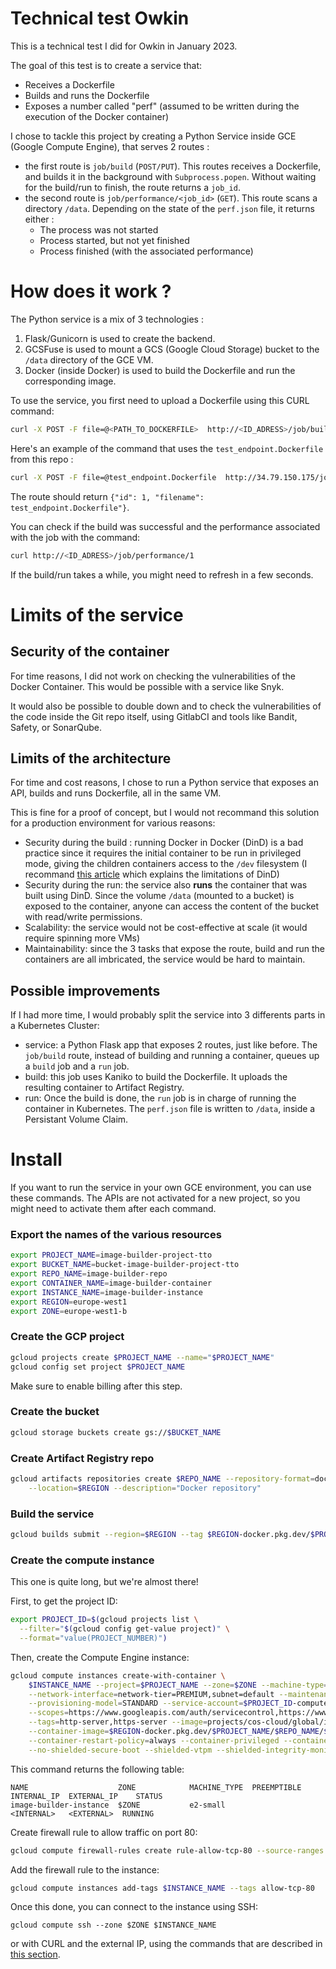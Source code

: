 # Technical test Owkin

This is a technical test I did for Owkin in January 2023.

The goal of this test is to create a service that:
* Receives a Dockerfile
* Builds and runs the Dockerfile
* Exposes a number called "perf" (assumed to be written during the execution of the Docker container) 


I chose to tackle this project by creating a Python Service inside GCE (Google Compute Engine), that serves 2 routes :

* the first route is `job/build` (`POST/PUT`). This routes receives a Dockerfile, and builds it in the background with `Subprocess.popen`. Without waiting for the build/run to finish, the route returns a `job_id`.
* the second route is `job/performance/<job_id>` (`GET`). This route scans a directory `/data`. Depending on the state of the `perf.json` file, it returns either :
  * The process was not started
  * Process started, but not yet finished
  * Process finished (with the associated performance)

# How does it work ? 

The Python service is a mix of 3 technologies :

1. Flask/Gunicorn is used to create the backend. 
2. GCSFuse is used to mount a GCS (Google Cloud Storage) bucket to the `/data` directory of the GCE VM.
3. Docker (inside Docker) is used to build the Dockerfile and run the corresponding image.


To use the service, you first need to upload a Dockerfile using this CURL command:

```bash
curl -X POST -F file=@<PATH_TO_DOCKERFILE>  http://<ID_ADRESS>/job/build
```

Here's an example of the command that uses the `test_endpoint.Dockerfile` from this repo :

```bash
curl -X POST -F file=@test_endpoint.Dockerfile  http://34.79.150.175/job/build
```

The route should return `{"id": 1, "filename": test_endpoint.Dockerfile"}`.

You can check if the build was successful and the performance associated with the job with the command:

```bash
curl http://<ID_ADRESS>/job/performance/1
```

If the build/run takes a while, you might need to refresh in a few seconds.

# Limits of the service

## Security of the container

For time reasons, I did not work on checking the vulnerabilities of the Docker Container.
This would be possible with a service like Snyk.

It would also be possible to double down and to check the vulnerabilities of the code inside the Git repo itself, using GitlabCI and tools like Bandit, Safety, or SonarQube.

## Limits of the architecture

For time and cost reasons, I chose to run a Python service that exposes an API, builds and runs Dockerfile, all in the same VM.

This is fine for a proof of concept, but I would not recommand this solution for a production environment for various reasons: 

* Security during the build : running Docker in Docker (DinD) is a bad practice since it requires the initial container to be run in privileged mode, giving the children containers access to the `/dev` filesystem (I recommand [this article](https://blog.loof.fr/2018/01/to-dind-or-not-do-dind.html) which explains the limitations of DinD)
* Security during the run: the service also **runs** the container that was built using DinD. Since the volume `/data` (mounted to a bucket) is exposed to the container, anyone can access the content of the bucket with read/write permissions.
* Scalability: the service would not be cost-effective at scale (it would require spinning more VMs)
* Maintainability: since the 3 tasks that expose the route, build and run the containers are all imbricated, the service would be hard to maintain. 

## Possible improvements

If I had more time, I would probably split the service into 3 differents parts in a Kubernetes Cluster:
* service: a Python Flask app that exposes 2 routes, just like before. The `job/build` route, instead of building and running a container, queues up a `build` job and a `run` job.
* build: this job uses Kaniko to build the Dockerfile. It uploads the resulting container to Artifact Registry.
* run: Once the build is done, the `run` job is in charge of running the container in Kubernetes. The `perf.json` file is written to `/data`, inside a Persistant Volume Claim. 


# Install 

If you want to run the service in your own GCE environment, you can use these commands. The APIs are not activated for a new project, so you might need to activate them after each command.

### Export the names of the various resources

```bash
export PROJECT_NAME=image-builder-project-tto
export BUCKET_NAME=bucket-image-builder-project-tto
export REPO_NAME=image-builder-repo
export CONTAINER_NAME=image-builder-container
export INSTANCE_NAME=image-builder-instance
export REGION=europe-west1
export ZONE=europe-west1-b
```


### Create the GCP project
```bash
gcloud projects create $PROJECT_NAME --name="$PROJECT_NAME"
gcloud config set project $PROJECT_NAME
```

Make sure to enable billing after this step.

### Create the bucket
```bash
gcloud storage buckets create gs://$BUCKET_NAME
```

### Create Artifact Registry repo

```bash
gcloud artifacts repositories create $REPO_NAME --repository-format=docker \
    --location=$REGION --description="Docker repository"
```

### Build the service

```bash
gcloud builds submit --region=$REGION --tag $REGION-docker.pkg.dev/$PROJECT_NAME/$REPO_NAME/${CONTAINER_NAME}:latest
```



### Create the compute instance

This one is quite long, but we're almost there!

First, to get the project ID:
```bash
export PROJECT_ID=$(gcloud projects list \
  --filter="$(gcloud config get-value project)" \
  --format="value(PROJECT_NUMBER)")
```

Then, create the Compute Engine instance:
```bash
gcloud compute instances create-with-container \
    $INSTANCE_NAME --project=$PROJECT_NAME --zone=$ZONE --machine-type=e2-small \
    --network-interface=network-tier=PREMIUM,subnet=default --maintenance-policy=MIGRATE \
    --provisioning-model=STANDARD --service-account=$PROJECT_ID-compute@developer.gserviceaccount.com \
    --scopes=https://www.googleapis.com/auth/servicecontrol,https://www.googleapis.com/auth/service.management.readonly,https://www.googleapis.com/auth/logging.write,https://www.googleapis.com/auth/monitoring.write,https://www.googleapis.com/auth/trace.append,https://www.googleapis.com/auth/devstorage.full_control \
    --tags=http-server,https-server --image=projects/cos-cloud/global/images/cos-stable-101-17162-40-52 --boot-disk-size=10GB --boot-disk-type=pd-balanced --boot-disk-device-name=instance-6 \
    --container-image=$REGION-docker.pkg.dev/$PROJECT_NAME/$REPO_NAME/${CONTAINER_NAME} \
    --container-restart-policy=always --container-privileged --container-env=BUCKET=$BUCKET_NAME \
    --no-shielded-secure-boot --shielded-vtpm --shielded-integrity-monitoring --labels=container-vm=cos-stable-101-17162-40-52
```

This command returns the following table:

```
NAME                    ZONE            MACHINE_TYPE  PREEMPTIBLE  INTERNAL_IP  EXTERNAL_IP    STATUS
image-builder-instance  $ZONE           e2-small                   <INTERNAL>   <EXTERNAL>  RUNNING
```

Create firewall rule to allow traffic on port 80:

```bash
gcloud compute firewall-rules create rule-allow-tcp-80 --source-ranges 0.0.0.0/0 --target-tags allow-tcp-80 --allow tcp:80
```

Add the firewall rule to the instance:
```bash
gcloud compute instances add-tags $INSTANCE_NAME --tags allow-tcp-80
```


Once this done, you can connect to the instance using SSH:

```curl
gcloud compute ssh --zone $ZONE $INSTANCE_NAME
```

or with CURL and the external IP, using the commands that are described in [this section](#how-does-it-work).
